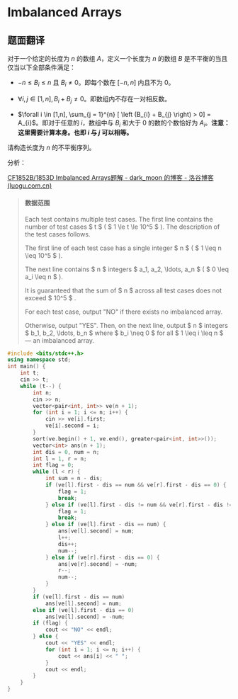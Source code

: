 # Imbalanced Arrays

## 题面翻译

对于一个给定的长度为 $n$ 的数组 $A$，定义一个长度为 $n$ 的数组 $B$ 是不平衡的当且仅当以下全部条件满足：

- $-n \leq B_{i} \leq n$ 且 $B_{i} \ne 0$。即每个数在 $[-n,n]$ 内且不为 $0$。

- $\forall i,j \in [1,n], B_{i} + B_{j} \neq 0$。即数组内不存在一对相反数。

- $\forall i \in [1,n], \sum_{j = 1}^{n} [ \left (B_{i} + B_{j} \right) > 0] = A_{i}$。即对于任意的 $i$，数组中与 $B_{i}$ 和大于 $0$ 的数的个数恰好为 $A_{i}$。**注意：这里需要计算本身。也即 $i$ 与 $j$ 可以相等。**

请构造长度为 $n$ 的不平衡序列。

分析：

[CF1852B/1853D Imbalanced Arrays题解 - dark_moon 的博客 - 洛谷博客 (luogu.com.cn)](https://www.luogu.com.cn/blog/DarkMoon1/cf1853d-imbalanced-arrays-ti-xie) 

> #### 数据范围
>
> Each test contains multiple test cases. The first line contains the number of test cases $ t $ ( $ 1 \le t \le 10^5 $ ). The description of the test cases follows.
>
> The first line of each test case has a single integer $ n $ ( $ 1 \leq n \leq 10^5 $ ).
>
> The next line contains $ n $ integers $ a_1, a_2, \ldots, a_n $ ( $ 0 \leq a_i \leq n $ ).
>
> It is guaranteed that the sum of $ n $ across all test cases does not exceed $ 10^5 $ .
>
> 
>
> For each test case, output "NO" if there exists no imbalanced array.
>
> Otherwise, output "YES". Then, on the next line, output $ n $ integers $ b_1, b_2, \ldots, b_n $ where $ b_i \neq 0 $ for all $ 1 \leq i \leq n $ — an imbalanced array.
>

```cpp
#include <bits/stdc++.h>
using namespace std;
int main() {
    int t;
    cin >> t;
    while (t--) {
        int n;
        cin >> n;
        vector<pair<int, int>> ve(n + 1);
        for (int i = 1; i <= n; i++) {
            cin >> ve[i].first;
            ve[i].second = i;
        }
        sort(ve.begin() + 1, ve.end(), greater<pair<int, int>>());
        vector<int> ans(n + 1);
        int dis = 0, num = n;
        int l = 1, r = n;
        int flag = 0;
        while (l < r) {
            int sum = n - dis;
            if (ve[l].first - dis == num && ve[r].first - dis == 0) {
                flag = 1;
                break;
            } else if (ve[l].first - dis != num && ve[r].first - dis != 0) {
                flag = 1;
                break;
            } else if (ve[l].first - dis == num) {
                ans[ve[l].second] = num;
                l++;
                dis++;
                num--;
            } else if (ve[r].first - dis == 0) {
                ans[ve[r].second] = -num;
                r--;
                num--;
            }
        }
        if (ve[l].first - dis == num)
            ans[ve[l].second] = num;
        else if (ve[l].first - dis == 0)
            ans[ve[l].second] = -num;
        if (flag) {
            cout << "NO" << endl;
        } else {
            cout << "YES" << endl;
            for (int i = 1; i <= n; i++) {
                cout << ans[i] << " ";
            }
            cout << endl;
        }
    }
}
```

